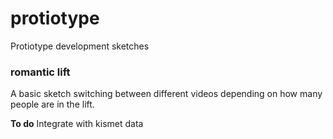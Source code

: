 # protiotype
Protiotype development sketches

### romantic lift
A basic sketch switching between different videos depending on how many people are in the lift.

**To do**
Integrate with kismet data
